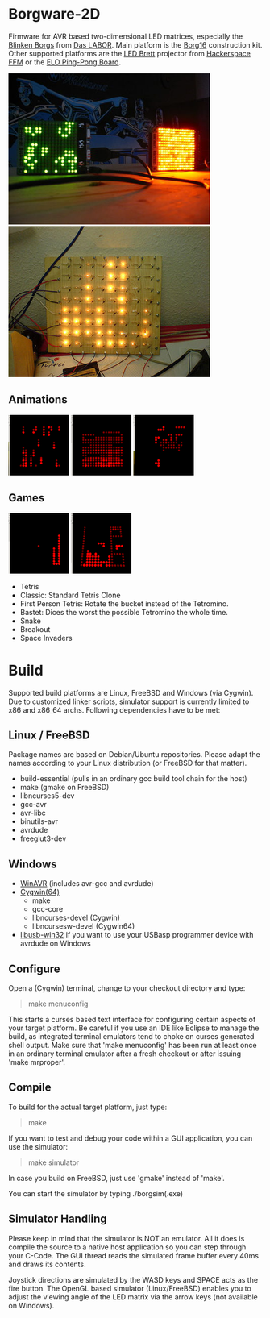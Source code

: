 Borgware-2D
===========

Firmware for AVR based two-dimensional LED matrices, especially the
[Blinken Borgs](http://www.das-labor.org/wiki/Blinken_Borgs) from
[Das LABOR](http://das-labor.org/index.en.php).
Main platform is the [Borg16](http://www.das-labor.org/wiki/Borg16) construction
kit. Other supported platforms are the
[LED Brett](http://www.hackerspace-ffm.de/wiki/index.php?title=LedBrett)
projector from [Hackerspace FFM](http://www.hackerspace-ffm.de) or the 
[ELO Ping-Pong Board](http://www.elo-web.de/elo/mikrocontroller-und-programmierung/ping-pong/das-franzis-pingpong).

![Small Borg16](/doc/img/Borg16-small.jpg)
![Glow Lamp Borg](/doc/img/Glow_Lamp_Borg.jpg)
 
Animations
----------

![Matrix](/doc/img/anim-matrix.png)
![Fire](/doc/img/anim-feuer.png)
![Scrolling Text](/doc/img/anim-scroll.png)

Games
-----

![Snake](/doc/img/game-snake.png)
![Tetris](/doc/img/game-tetris.png)

* Tetris
 * Classic: Standard Tetris Clone
 * First Person Tetris: Rotate the bucket instead of the Tetromino.
 * Bastet: Dices the worst the possible Tetromino the whole time.
* Snake
* Breakout
* Space Invaders

Build
=====

Supported build platforms are Linux, FreeBSD and Windows (via Cygwin). Due to
customized linker scripts, simulator support is currently limited to x86 and
x86_64 archs. Following dependencies have to be met:

Linux / FreeBSD
---------------

Package names are based on Debian/Ubuntu repositories. Please adapt the names
according to your Linux distribution (or FreeBSD for that matter).

* build-essential (pulls in an ordinary gcc build tool chain for the host)
* make (gmake on FreeBSD)
* libncurses5-dev
* gcc-avr
* avr-libc
* binutils-avr
* avrdude
* freeglut3-dev

Windows
-------

* [WinAVR](http://winavr.sourceforge.net) (includes avr-gcc and avrdude)
* [Cygwin(64)](http://www.cygwin.com/)
  * make
  * gcc-core
  * libncurses-devel (Cygwin)
  * libncursesw-devel (Cygwin64)
* [libusb-win32](http://sourceforge.net/apps/trac/libusb-win32/wiki) if you want
  to use your USBasp programmer device with avrdude on Windows

Configure
---------

Open a (Cygwin) terminal, change to your checkout directory and type:
 > make menuconfig

This starts a curses based text interface for configuring certain aspects of
your target platform. Be careful if you use an IDE like Eclipse to manage the
build, as integrated terminal emulators tend to choke on curses generated shell
output. Make sure that 'make menuconfig' has been run at least once in an
ordinary terminal emulator after a fresh checkout or after issuing 'make
mrproper'.

Compile
-------

To build for the actual target platform, just type:
 > make 

If you want to test and debug your code within a GUI application, you can use
the simulator:
 > make simulator

In case you build on FreeBSD, just use 'gmake' instead of 'make'.

You can start the simulator by typing ./borgsim(.exe)

Simulator Handling
------------------

Please keep in mind that the simulator is NOT an emulator. All it does is
compile the source to a native host application so you can step through your
C-Code. The GUI thread reads the simulated frame buffer every 40ms and draws its
contents.

Joystick directions are simulated by the WASD keys and SPACE acts as the fire
button. The OpenGL based simulator (Linux/FreeBSD) enables you to adjust the
viewing angle of the LED matrix via the arrow keys (not available on Windows).

